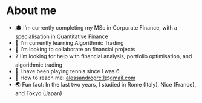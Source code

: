 # About me

- 🎓 I’m currently completing my MSc in Corporate Finance, with a specialisation in Quantitative Finance  
- 🤖 I’m currently learning Algorithmic Trading 
- 🙏 I’m looking to collaborate on financial projects 
- ❓ I’m looking for help with financial analysis, portfolio optimisation, and algorithmic trading
- 🎾 I have been playing tennis since I was 6
- 📧 How to reach me: alessandrogrc.1@gmail.com
- 🌏 Fun fact: In the last two years, I studied in Rome (Italy), Nice (France), and Tokyo (Japan)
